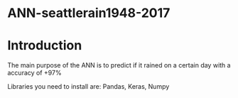 # ANN-seattlerain1948-2017


# Introduction

The main purpose of the ANN is to predict if it rained on a certain day with a accuracy of +97% 

Libraries you need to install are:
Pandas,
Keras,
Numpy
